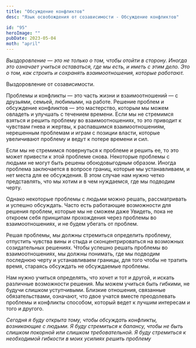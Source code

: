 ```yaml
---
title: "Обсуждение конфликтов"
desc: "Язык освобождения от созависимости - Обсуждение конфликтов"

id: "95"
heroImage: ""
pubDate: 2023-05-04
moth: "april"
---
```


_Выздоровление_ _—_ _это_ _не_ _только_ _о_ _том,_ _чтобы_ _отойти_ _в_
_сторону._ _Иногда_ _это_ _означает_ _учиться_ _оставаться,_ _где_ _мы_
_есть,_ _и_ _иметь_ _с_ _этим_ _дело._ _Это_ _о_ _том,_ _как_ _строить_ _и_
_сохранять_ _взаимоотношения,_ _которые_ _работают._

Выздоровление от созависимости.

Проблемы и конфликты — это часть жизни и взаимоотношений — с друзьями, семьей,
любимыми, на работе. Решение проблем и обсуждение конфликтов — это мастерство,
которым мы можем овладеть и улучшать с течением времени. Если мы не стремимся
взяться и решить проблему во взаимоотношениях, то это приводит к чувствам
гнева и жертвы, к распавшимся взаимоотношениям, нерешенным проблемам и играм с
позиции власти, которые увеличивают проблему и ведут к потере времени и сил.

Если мы не стремимся повернуться к проблеме и решить ее, то это может привести
к этой проблеме снова. Некоторые проблемы с людьми не могут быть решены
обоюдовыгодным образом. Иногда проблема заключается в вопросе границ, которые
мы устанавливаем, и нет места для ее обсуждения. В этом случае нам нужно четко
представлять, что мы хотим и в чем нуждаемся, где мы подводим черту.

Однако некоторые проблемы с людьми можно решать, рассматривать и успешно
обсуждать. Часто есть работающие возможности для решения проблем, которые мы
не сможем даже Увидеть, пока не откроем себя принципам прохождения через
проблемы во взаимоотношениях, и не будем убегать от проблем.

Решая проблемы, мы должны стремиться определить проблему, отпустить чувства
вины и стыда и сконцентрироваться на возможных созидательных решениях. Чтобы
успешно решать проблемы во взаимоотношениях, мы должны понимать, где мы
подводим последнюю черту и устанавливаем границы, для того чтобы не тратить
время, стараясь обсуждать не обсуждаемые проблемы.

Нам нужно учиться определять, что хочет и тот и другой, и искать различные
возможности решения. Мы можем учиться быть гибкими, не будучи слишком
уступчивыми. Близкие отношения, связанные обязательствами, означают, что двое
учатся вместе преодолевать проблемы и конфликты способом, который ведет к
лучшим интересам и того и другого.

_Сегодня_ _я_ _буду_ _открыта_ _тому,_ _чтобы_ _обсуждать_ _конфликты,_
_возникающие_ _с_ _людьми._ _Я_ _буду_ _стремиться_ _к_ _балансу,_ _чтобы_
_не_ _быть_ _слишком_ _покорной_ _или_ _слишком_ _требовательной._ _Я_ _буду_
_стремиться_ _к_ _необходимой_ _гибкости_ _в_ _моих_ _усилиях_ _решить_
_проблему_
